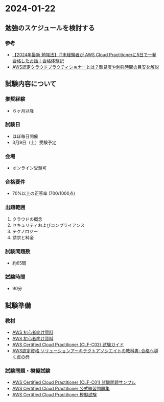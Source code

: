 # 2024-01-22

## 勉強のスケジュールを検討する

### 参考

* [【2024年最新 勉強法】IT未経験者が AWS Cloud Practitionerに5日で一発合格したお話｜合格体験記](https://www.handsshell.online/aws-cloud-practitioner/#google_vignette)  
* [AWS認定クラウドプラクティショナーとは？難易度や勉強時間の目安を解説](https://and-engineer.com/articles/YwGSlRAAACEAsVo8)

## 試験内容について

### 推奨経験

* ６ヶ月以降

### 試験日

* ほぼ毎日開催
* 3月9日（土）受験予定

### 会場

* オンライン受験可

### 合格要件

* 70%以上の正答率 (700/1000点)

### 出題範囲

1. クラウドの概念
2. セキュリティおよびコンプライアンス
3. テクノロジー
4. 請求と料金

### 試験問題数

* 約65問

### 試験時間

* 90分

## 試験準備

### 教材

* [AWS 初心者向け資料](https://aws.amazon.com/jp/events/aws-event-resource/beginner/)  
* [AWS 初心者向け資料](https://resources.awscloud.com/cloud-practitioner-essentials-on-demand-training)  
* [AWS Certified Cloud Practitioner (CLF-C02) 試験ガイド](https://d1.awsstatic.com/ja_JP/training-and-certification/docs-cloud-practitioner/AWS-Certified-Cloud-Practitioner_Exam-Guide.pdf)  
* [AWS認定資格 ソリューションアーキテクトアソシエイトの教科書: 合格へ導く虎の巻](https://www.amazon.co.jp/AWS%E8%AA%8D%E5%AE%9A%E8%B3%87%E6%A0%BC-%E3%82%BD%E3%83%AA%E3%83%A5%E3%83%BC%E3%82%B7%E3%83%A7%E3%83%B3%E3%82%A2%E3%83%BC%E3%82%AD%E3%83%86%E3%82%AF%E3%83%88%E3%82%A2%E3%82%BD%E3%82%B7%E3%82%A8%E3%82%A4%E3%83%88%E3%81%AE%E6%95%99%E7%A7%91%E6%9B%B8-%E5%90%88%E6%A0%BC%E3%81%B8%E5%B0%8E%E3%81%8F%E8%99%8E%E3%81%AE%E5%B7%BB-CloudTech%E6%9B%B8%E7%B1%8D%E4%BD%9C%E6%88%90%E5%A7%94%E5%93%A1%E4%BC%9A-ebook/dp/B0BCPNZ9GJ?&linkCode=sl1&tag=takapizz-22&linkId=b144ece381ac1e9a16e5d367ee2ab3ca&language=ja_JP&ref_=as_li_ss_tl)  

### 試験問題・模擬試験

* [AWS Certified Cloud Practitioner (CLF-C01) 試験問題サンプル](https://d1.awsstatic.com/ja_JP/training-and-certification/docs-cloud-practitioner/AWS-Certified-Cloud-Practitioner_Sample-Questions.pdf)  
* [AWS Certified Cloud Practitioner 公式練習問題集](https://explore.skillbuilder.aws/learn/course/external/view/elearning/12504/aws-certified-cloud-practitioner-practice-question-set-clf-c01-japanese)  
* [AWS Certified Cloud Practitioner 模擬試験](https://explore.skillbuilder.aws/learn/course/external/view/elearning/12583/aws-certified-cloud-practitioner-official-practice-exam-clf-c01-japanese)